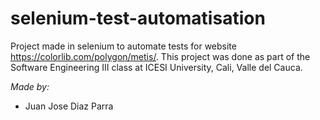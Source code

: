 # selenium-test-automatisation

Project made in selenium to automate tests for website https://colorlib.com/polygon/metis/. This project was done as part of the Software Engineering III class at ICESI University, Cali, Valle del Cauca.

*Made by:*
* Juan Jose Diaz Parra
